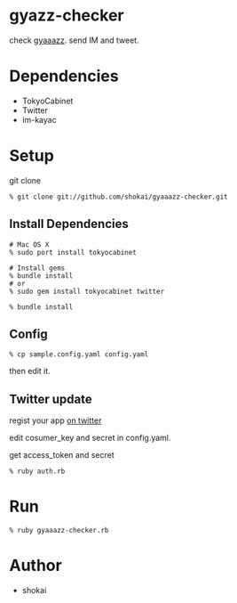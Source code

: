 gyazz-checker
=============

check [gyaaazz](https://github.com/shokai/gyaaazz). send IM and tweet.


Dependencies
============

* TokyoCabinet
* Twitter
* im-kayac


Setup
=====

git clone

    % git clone git://github.com/shokai/gyaaazz-checker.git


Install Dependencies
--------------------

    # Mac OS X
    % sudo port install tokyocabinet
  
    # Install gems
    % bundle install
    # or
    % sudo gem install tokyocabinet twitter

    % bundle install


Config
------

    % cp sample.config.yaml config.yaml

then edit it.

Twitter update
--------------

regist your app [on twitter](http://twitter.com/apps/new)

edit cosumer_key and secret in config.yaml.

get access_token and secret

    % ruby auth.rb


Run
===

    % ruby gyaaazz-checker.rb

Author
======

* shokai